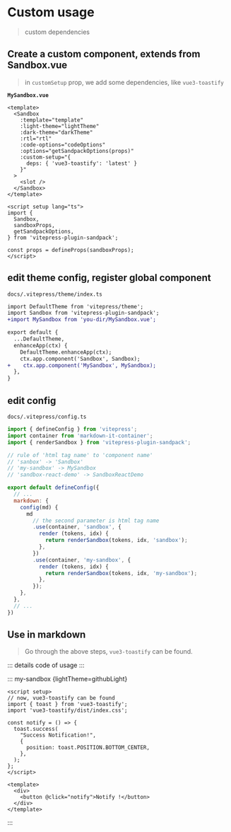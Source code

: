 <script setup>
import deps from '../codes/custom-usage/Deps.ts';
</script>

# Custom usage

> custom dependencies

## Create a custom component, extends from Sandbox.vue

> in `customSetup` prop, we add some dependencies, like `vue3-toastify`

**`MySandbox.vue`**

```vue
<template>
  <Sandbox
    :template="template"
    :light-theme="lightTheme"
    :dark-theme="darkTheme"
    :rtl="rtl"
    :code-options="codeOptions"
    :options="getSandpackOptions(props)"
    :custom-setup="{
      deps: { 'vue3-toastify': 'latest' }
    }"
  >
    <slot />
  </Sandbox>
</template>

<script setup lang="ts">
import {
  Sandbox,
  sandboxProps,
  getSandpackOptions,
} from 'vitepress-plugin-sandpack';

const props = defineProps(sandboxProps);
</script>
```

## edit theme config, register global component

`docs/.vitepress/theme/index.ts`

```diff
import DefaultTheme from 'vitepress/theme';
import Sandbox from 'vitepress-plugin-sandpack';
+import MySandbox from 'you-dir/MySandbox.vue';

export default {
  ...DefaultTheme,
  enhanceApp(ctx) {
    DefaultTheme.enhanceApp(ctx);
    ctx.app.component('Sandbox', Sandbox);
+    ctx.app.component('MySandbox', MySandbox);
  },
}
```

## edit config

`docs/.vitepress/config.ts`

```js
import { defineConfig } from 'vitepress';
import container from 'markdown-it-container';
import { renderSandbox } from 'vitepress-plugin-sandpack';

// rule of 'html tag name' to 'component name'
// 'sanbox' -> 'Sandbox'
// 'my-sandbox' -> MySandbox
// 'sandbox-react-demo' -> SandboxReactDemo

export default defineConfig({
  // ...
  markdown: {
    config(md) {
      md
        // the second parameter is html tag name
        .use(container, 'sandbox', {
          render (tokens, idx) {
            return renderSandbox(tokens, idx, 'sandbox');
          },
        })
        .use(container, 'my-sandbox', {
          render (tokens, idx) {
            return renderSandbox(tokens, idx, 'my-sandbox');
          },
        });
    },
  },
  // ...
})
```

## Use in markdown

> Go through the above steps, `vue3-toastify` can be found.

::: details code of usage
<CodePanel :value="deps" />
:::

::: my-sandbox {lightTheme=githubLight}
```vue /src/App.vue
<script setup>
// now, vue3-toastify can be found
import { toast } from 'vue3-toastify';
import 'vue3-toastify/dist/index.css';

const notify = () => {
  toast.success(
    "Success Notification!",
    {
      position: toast.POSITION.BOTTOM_CENTER,
    },
  );
};
</script>

<template>
  <div>
    <button @click="notify">Notify !</button>
  </div>
</template>
```
:::
